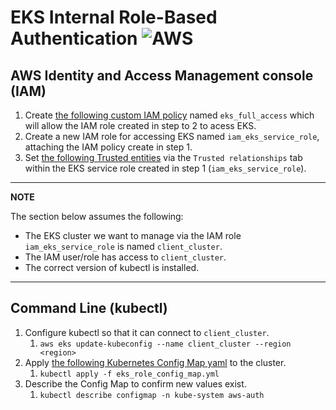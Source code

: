 # EKS Internal Role-Based Authentication ![AWS](https://img.shields.io/badge/AWS-%23FF9900.svg?style=for-the-badge&logo=amazon-aws&logoColor=white)

## AWS Identity and Access Management console (IAM) 

1. Create [the following custom IAM policy](https://github.com/briggs-octo/eks-docs/blob/main/aws/iam/eks_full_access.json) named `eks_full_access` which will allow the IAM role created in step to 2 to acess EKS.
2. Create a new IAM role for accessing EKS named `iam_eks_service_role`, attaching the IAM policy create in step 1.
3. Set [the following Trusted entities](https://github.com/briggs-octo/eks-docs/blob/main/aws/iam/eks_internal_role_trusted_entities.json) via the `Trusted relationships` tab within the EKS service role created in step 1 (`iam_eks_service_role`).

---
**NOTE**

The section below assumes the following:

- The EKS cluster we want to manage via the IAM role `iam_eks_service_role` is named `client_cluster`.
- The IAM user/role has access to `client_cluster`.
- The correct version of kubectl is installed.
  
---

## Command Line (kubectl)

1. Configure kubectl so that it can connect to `client_cluster`.
   1. `aws eks update-kubeconfig --name client_cluster --region <region>`
2. Apply [the following Kubernetes Config Map yaml](https://github.com/briggs-octo/eks-docs/blob/main/kubernetes/eks_internal_role_config_map.yml) to the cluster.
   1. `kubectl apply -f eks_role_config_map.yml`
3. Describe the Config Map to confirm new values exist.
   1. `kubectl describe configmap -n kube-system aws-auth`
